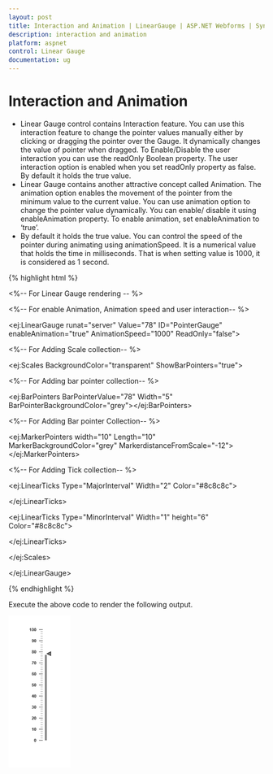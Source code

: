 ```yaml
---
layout: post
title: Interaction and Animation | LinearGauge | ASP.NET Webforms | Syncfusion
description: interaction and animation
platform: aspnet
control: Linear Gauge
documentation: ug
---
```


# Interaction and Animation

* Linear Gauge control contains Interaction feature. You can use this interaction feature to change the pointer values manually either by clicking or dragging the pointer over the Gauge. It dynamically changes the value of pointer when dragged. To Enable/Disable the user interaction you can use the readOnly Boolean property. The user interaction option is enabled when you set readOnly property as false. By default it holds the true value.
* Linear Gauge contains another attractive concept called Animation. The animation option enables the movement of the pointer from the minimum value to the current value. You can use animation option to change the pointer value dynamically. You can enable/ disable it using enableAnimation property. To enable animation, set enableAnimation to ‘true’. 
* By default it holds the true value. You can control the speed of the pointer during animating using animationSpeed. It is a numerical value that holds the time in milliseconds. That is when setting value is 1000, it is considered as 1 second.

{% highlight html %}

<%-- For Linear Gauge rendering -- %>

<%-- For enable Animation, Animation speed and user interaction-- %>

<ej:LinearGauge runat="server" Value="78" ID="PointerGauge"  enableAnimation="true" AnimationSpeed="1000" ReadOnly="false">

<%-- For Adding Scale collection-- %>

<Scales>

<ej:Scales BackgroundColor="transparent" ShowBarPointers="true">

<Border Color="transparent" Width="0"></Border>

<%-- For Adding bar pointer collection-- %>

<BarPointerCollection>

<ej:BarPointers BarPointerValue="78" Width="5" BarPointerBackgroundColor="grey"></ej:BarPointers>

</BarPointerCollection>

<%-- For Adding Bar pointer Collection-- %>

<MarkerPointerCollection>

<ej:MarkerPointers width="10" Length="10"  MarkerBackgroundColor="grey" MarkerdistanceFromScale="-12"></ej:MarkerPointers>

</MarkerPointerCollection>

<%-- For Adding Tick collection-- %>

<TickCollection>

<ej:LinearTicks Type="MajorInterval" Width="2" Color="#8c8c8c">

<DistanceFromScale X="7" Y="0" />

</ej:LinearTicks>

<ej:LinearTicks Type="MinorInterval" Width="1" height="6" Color="#8c8c8c">

<DistanceFromScale X="7" Y="0" />

</ej:LinearTicks>

</TickCollection>

</ej:Scales>

</Scales>

</ej:LinearGauge>

{% endhighlight %}


Execute the above code to render the following output.

![](Interaction-and-Animation_images/Interaction-and-Animation_img1.png)